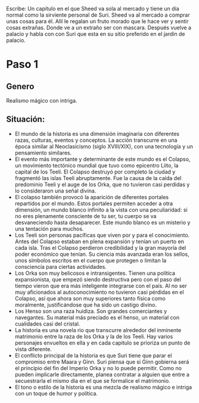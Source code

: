 Escribe:
Un capitulo en el que Sheed va sola al mercado y tiene un día normal como la sirviente personal de Suri.
Sheed va al mercado a comprar unas cosas para él. Allí le regalan un fruto morado que le hace ver y sentir cosas extrañas. Donde ve a un extraño ser con mascara. Después vuelve a palacio y habla con con Suri que esta en su sitio preferido en el jardín de palacio.

# Paso 1

## Genero
Realismo mágico con intriga.

## Situación:
- El mundo de la historia es una dimensión imaginaria con diferentes razas, culturas, eventos y conceptos. La acción transcurre en una época similar al Neoclasicismo (siglo XVIII/XIX), con una tecnología y un pensamiento similares.
- El evento más importante y determinante de este mundo es el Colapso, un movimiento tectónico mundial que tuvo como epicentro Liito, la capital de los Teeli. El Colapso destruyó por completo la ciudad y fragmentó las islas Teeli abruptamente. Fue la causa de la caída del predominio Teeli y el auge de los Orka, que no tuvieron casi perdidas y lo consideraron una señal divina.
- El colapso también provocó la aparición de diferentes portales repartidos por el mundo. Estos portales permiten acceder a otra dimensión, un mundo blanco infinito a la vista con una peculiaridad: si no eres plenamente consciente de tu ser, tu cuerpo se va desvaneciendo hasta desaparecer. Este mundo blanco es un misterio y una tentación para muchos.
- Los Teeli son personas pacíficas que viven por y para el conocimiento. Antes del Colapso estaban en plena expansión y tenían un puerto en cada isla. Tras el Colapso perdieron credibilidad y la gran mayoría del poder económico que tenían. Su ciencia más avanzada eran los sellos, unos símbolos escritos en el cuerpo que protegen o limitan la consciencia para ciertas actividades. 
- Los Orka son muy belicosos e intransigentes. Tienen una política expansionista, que empezó siendo destructiva pero con el paso del tiempo vieron que era más inteligente integrarse con el país. Al no ser muy aficionados al autoconocimiento no tuvieron casi pérdidas en el Colapso, así que ahora son muy superiores tanto física como moralmente, justificándose que ha sido un castigo divino.
- Los Henso son una raza huidiza. Son grandes comerciantes y navegantes. Su material más preciado es el henso, un material con cualidades casi del cristal.
- La historia es una novela rio que transcurre alrededor del inminente matrimonio entre la raza de los Orka y la de los Teeli. Hay varios personajes envueltos en ella y en cada capitulo se prioriza un punto de vista diferente.
- El conflicto principal de la historia es que Suri tiene que parar el compromiso entre Maara y Ginn. Suri piensa que si Ginn gobierna será el principio del fin del Imperio Orka y no lo puede permitir. Como no pueden implicarle directamente, planea contratar a alguien que entre a secuestrarla el mismo día en el que se formalice el matrimonio.
- El tono o estilo de la historia es una mezcla de realismo mágico e intriga con un toque de humor y política.
  